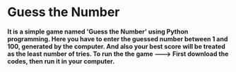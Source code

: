 # Guess the Number

**It is a simple game named 'Guess the Number' using Python programming. Here you have to enter the guessed number between 1 and 100, generated by the computer. And also your best score will be treated as the least number of tries. To run the the game ---> First download the codes, then run it in your computer.**
